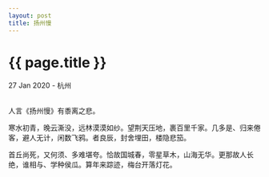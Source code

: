 ```yaml
---
layout: post
title: 扬州慢
---
```


{{ page.title }}
================

<p class="meta">27 Jan 2020 - 杭州</p>
<br>
人言《扬州慢》有黍离之悲。

<br>

寒水初青，晚云澌没，远林漠漠如纱。望荆天压地，裹百里千家。几多是、归来倦客，避人无计，闲数飞鸦。者良辰，封舍埋田，楼隐悲笳。

首丘尚死，又何须、多难堪夸。恰故国城春，零星草木，山海无华。更那故人长绝，谁相与、学种侯瓜。算年来踪迹，梅台开落灯花。

<br>